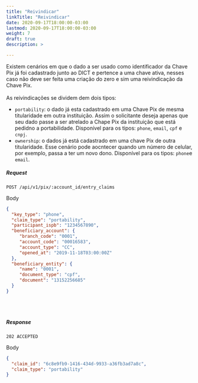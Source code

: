 ```yaml
---
title: "Reivindicar"
linkTitle: "Reivindicar"
date: 2020-09-17T18:00:00-03:00
lastmod: 2020-09-17T18:00:00-03:00
weight: 7
draft: true
description: >

---
```

Existem cenários em que o dado a ser usado como identificador da Chave Pix já foi cadastrado junto ao DICT e pertence a uma chave ativa, nesses caso não deve ser feita uma criação do zero e sim uma reivindicação da Chave Pix.
<br><br>
As reivindicações se dividem dem dois tipos:
- `portability`: o dado já esta cadastrado em uma Chave Pix de mesma titularidade em outra instituição. Assim o solicitante deseja apenas que seu dado passe a ser atrelado a Chape Pix da instituição que está pedidno a portabilidade.
Disponível para os tipos: `phone`, `email`, `cpf` e `cnpj`.
- `ownership`: o dados já está cadastrado em uma chave Pix de outra titularidade. Esse cenário pode aocntecer quando um número de celular, por exemplo, passa a ter um novo dono.
Disponível para os tipos: `phone`e `email`.


##### **Request**

```
POST /api/v1/pix/:account_id/entry_claims
```
Body
```json
{
  "key_type": "phone",
  "claim_type": "portability",
  "participant_ispb": "1234567890",
  "beneficiary_account": {
     "branch_code": "0001",
     "account_code": "00016583",
     "account_type": "CC",
     "opened_at": "2019-11-18T03:00:00Z"
  },
  "beneficiary_entity": {
     "name": "0001",
     "document_type": "cpf",
     "document": "13152256685"
  }
}
```
<br> <br>

##### **Response**

```
202 ACCEPTED
```
Body
```json
{
  "claim_id": "6c8e9fb9-1416-434d-9933-a36fb3ad7a8c",
  "claim_type": "portability"
}
```
<br> <br>
